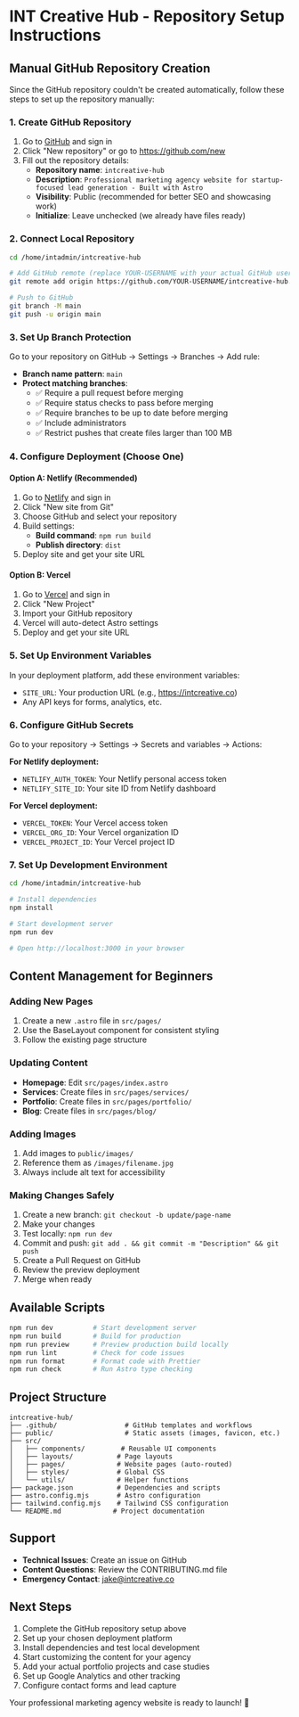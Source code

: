 # INT Creative Hub - Repository Setup Instructions

## Manual GitHub Repository Creation

Since the GitHub repository couldn't be created automatically, follow these steps to set up the repository manually:

### 1. Create GitHub Repository

1. Go to [GitHub](https://github.com) and sign in
2. Click "New repository" or go to https://github.com/new
3. Fill out the repository details:
   - **Repository name**: `intcreative-hub`
   - **Description**: `Professional marketing agency website for startup-focused lead generation - Built with Astro`
   - **Visibility**: Public (recommended for better SEO and showcasing work)
   - **Initialize**: Leave unchecked (we already have files ready)

### 2. Connect Local Repository

```bash
cd /home/intadmin/intcreative-hub

# Add GitHub remote (replace YOUR-USERNAME with your actual GitHub username)
git remote add origin https://github.com/YOUR-USERNAME/intcreative-hub.git

# Push to GitHub
git branch -M main
git push -u origin main
```

### 3. Set Up Branch Protection

Go to your repository on GitHub → Settings → Branches → Add rule:

- **Branch name pattern**: `main`
- **Protect matching branches**:
  - ✅ Require a pull request before merging
  - ✅ Require status checks to pass before merging
  - ✅ Require branches to be up to date before merging
  - ✅ Include administrators
  - ✅ Restrict pushes that create files larger than 100 MB

### 4. Configure Deployment (Choose One)

#### Option A: Netlify (Recommended)
1. Go to [Netlify](https://netlify.com) and sign in
2. Click "New site from Git"
3. Choose GitHub and select your repository
4. Build settings:
   - **Build command**: `npm run build`
   - **Publish directory**: `dist`
5. Deploy site and get your site URL

#### Option B: Vercel
1. Go to [Vercel](https://vercel.com) and sign in
2. Click "New Project"
3. Import your GitHub repository
4. Vercel will auto-detect Astro settings
5. Deploy and get your site URL

### 5. Set Up Environment Variables

In your deployment platform, add these environment variables:

- `SITE_URL`: Your production URL (e.g., https://intcreative.co)
- Any API keys for forms, analytics, etc.

### 6. Configure GitHub Secrets

Go to your repository → Settings → Secrets and variables → Actions:

**For Netlify deployment:**
- `NETLIFY_AUTH_TOKEN`: Your Netlify personal access token
- `NETLIFY_SITE_ID`: Your site ID from Netlify dashboard

**For Vercel deployment:**
- `VERCEL_TOKEN`: Your Vercel access token
- `VERCEL_ORG_ID`: Your Vercel organization ID
- `VERCEL_PROJECT_ID`: Your Vercel project ID

### 7. Set Up Development Environment

```bash
cd /home/intadmin/intcreative-hub

# Install dependencies
npm install

# Start development server
npm run dev

# Open http://localhost:3000 in your browser
```

## Content Management for Beginners

### Adding New Pages
1. Create a new `.astro` file in `src/pages/`
2. Use the BaseLayout component for consistent styling
3. Follow the existing page structure

### Updating Content
- **Homepage**: Edit `src/pages/index.astro`
- **Services**: Create files in `src/pages/services/`
- **Portfolio**: Create files in `src/pages/portfolio/`
- **Blog**: Create files in `src/pages/blog/`

### Adding Images
1. Add images to `public/images/`
2. Reference them as `/images/filename.jpg`
3. Always include alt text for accessibility

### Making Changes Safely
1. Create a new branch: `git checkout -b update/page-name`
2. Make your changes
3. Test locally: `npm run dev`
4. Commit and push: `git add . && git commit -m "Description" && git push`
5. Create a Pull Request on GitHub
6. Review the preview deployment
7. Merge when ready

## Available Scripts

```bash
npm run dev          # Start development server
npm run build        # Build for production  
npm run preview      # Preview production build locally
npm run lint         # Check for code issues
npm run format       # Format code with Prettier
npm run check        # Run Astro type checking
```

## Project Structure

```
intcreative-hub/
├── .github/                 # GitHub templates and workflows
├── public/                  # Static assets (images, favicon, etc.)
├── src/
│   ├── components/         # Reusable UI components
│   ├── layouts/           # Page layouts
│   ├── pages/             # Website pages (auto-routed)
│   ├── styles/            # Global CSS
│   └── utils/             # Helper functions
├── package.json           # Dependencies and scripts
├── astro.config.mjs       # Astro configuration
├── tailwind.config.mjs    # Tailwind CSS configuration
└── README.md             # Project documentation
```

## Support

- **Technical Issues**: Create an issue on GitHub
- **Content Questions**: Review the CONTRIBUTING.md file
- **Emergency Contact**: jake@intcreative.co

## Next Steps

1. Complete the GitHub repository setup above
2. Set up your chosen deployment platform
3. Install dependencies and test local development
4. Start customizing the content for your agency
5. Add your actual portfolio projects and case studies
6. Set up Google Analytics and other tracking
7. Configure contact forms and lead capture

Your professional marketing agency website is ready to launch! 🚀